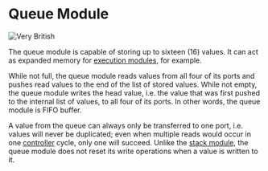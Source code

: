 # Queue Module

![Very British](item:tis3d:queue_module)

The queue module is capable of storing up to sixteen (16) values. It can act as expanded memory for [execution modules](execution_module.md), for example.

While not full, the queue module reads values from all four of its ports and pushes read values to the end of the list of stored values. While not empty, the queue module writes the head value, i.e. the value that was first pushed to the internal list of values, to all four of its ports. In other words, the queue module is FIFO buffer.

A value from the queue can always only be transferred to one port, i.e. values will never be duplicated; even when multiple reads would occur in one [controller](../block/controller.md) cycle, only one will succeed. Unlike the [stack module](stack_module.md), the queue module does not reset its write operations when a value is written to it.
